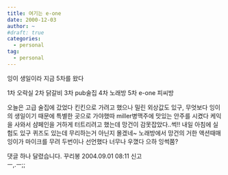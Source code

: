 ```yaml
---
title: 여기는 e-one
date: 2000-12-03
author: ~
#draft: true
categories:
  - personal
tag:
  - personal
---
```




잉이 생일이라 지금 5차를 왔다

1차 오락실
2차 닭갈비
3차 pub술집
4차 노래방
5차 e-one 피씨방

오늘은 고급 술집에 갔었다
킨킨으로 가려고 했으나
밀린 외상값도 있구, 무엇보다 잉이의 생일이기 때문에
특별한 곳으로 가야했따
miller병맥주에 맛있는 안주를 시켰다
케익을 사와서 샴페인을 거하게 터트리려고 했는데 망건이 감못잡았다..썩!!
내일 아침에 실험도 있구 퀴즈도 있는데 무리하는거 아닌지 몰겠네~
노래방에서 망건의 거한 액션때매
잉이가 마이크를 무려 두번이나 선언했다
너무나 우꼈다
으하
잉썩쭘?


 댓글 하나 달렸습니다.
 꾸리봉 2004.09.01 08:11 신고   
ㅡ,.ㅡ;;









